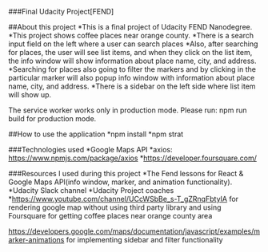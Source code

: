 ###Final Udacity Project[FEND]

##About this project
*This is a final project of Udacity FEND Nanodegree. 
*This project shows coffee places near orange county.
*There is a search input field on the left where a user can search places
*Also, after searching for places, the user will see list items, and when they click on the list item, the info window will show information about place name, city, and address.
*Searching for places also going to filter the markers and by clicking in the particular marker will also popup info window with information about place name, city, and address.
*There is a sidebar on the left side where list item will show up.

The service worker works only in production mode. Please run: npm run build for production mode.

##How to use the application
*npm install
*npm strat

###Technologies used
*Google Maps API
*axios: https://www.npmjs.com/package/axios
*https://developer.foursquare.com/

###Resources I used during this project 
*The Fend lessons for React & Google Maps API(info window, marker, and animation functionality).
*Udacity Slack channel
*Udacity Project coaches
*https://www.youtube.com/channel/UCcWSbBe_s-T_gZRnqFbtyIA for rendering google map without using third party library and using Foursquare for getting coffee places near orange county area

https://developers.google.com/maps/documentation/javascript/examples/marker-animations for implementing sidebar and filter functionality